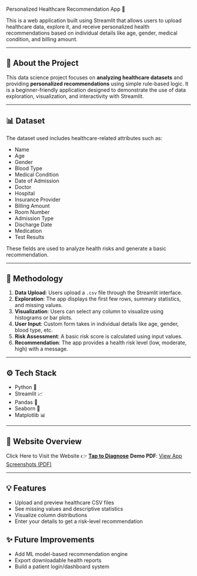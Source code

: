 Personalized Healthcare Recommendation App 🧪

This is a web application built using Streamlit that allows users to upload healthcare data, explore it, and receive personalized health recommendations based on individual details like age, gender, medical condition, and billing amount.

---

## 📌 About the Project

This data science project focuses on **analyzing healthcare datasets** and providing **personalized recommendations** using simple rule-based logic. It is a beginner-friendly application designed to demonstrate the use of data exploration, visualization, and interactivity with Streamlit.

---

## 📊 Dataset

The dataset used includes healthcare-related attributes such as:

* Name
* Age
* Gender
* Blood Type
* Medical Condition
* Date of Admission
* Doctor
* Hospital
* Insurance Provider
* Billing Amount
* Room Number
* Admission Type
* Discharge Date
* Medication
* Test Results

These fields are used to analyze health risks and generate a basic recommendation.

---

## 🧠 Methodology

1. **Data Upload**: Users upload a `.csv` file through the Streamlit interface.
2. **Exploration**: The app displays the first few rows, summary statistics, and missing values.
3. **Visualization**: Users can select any column to visualize using histograms or bar plots.
4. **User Input**: Custom form takes in individual details like age, gender, blood type, etc.
5. **Risk Assessment**: A basic risk score is calculated using input values.
6. **Recommendation**: The app provides a health risk level (low, moderate, high) with a message.

---

## ⚙️ Tech Stack

* Python 🐍
* Streamlit 📈
* Pandas 🐼
* Seaborn 🎨
* Matplotlib 📊

---

## 💽 Website Overview

Click Here to Visit the Website 👉 **[Tap to Diagnose](https://poojachoudhary-01-personalized-healthcare-recommenda-app-cv7nkc.streamlit.app/)**
**Demo PDF**: [View App Screenshots (PDF)](personalized_healthcare_app_demo.pdf)

---

## 💡 Features

* Upload and preview healthcare CSV files
* See missing values and descriptive statistics
* Visualize column distributions
* Enter your details to get a risk-level recommendation

## ✨ Future Improvements

* Add ML model-based recommendation engine
* Export downloadable health reports
* Build a patient login/dashboard system

